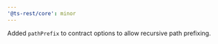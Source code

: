 ```yaml
---
'@ts-rest/core': minor
---
```


Added `pathPrefix` to contract options to allow recursive path prefixing.
